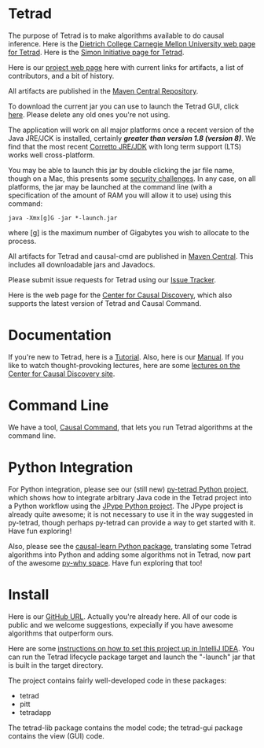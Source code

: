 # Tetrad

The purpose of Tetrad is to make algorithms available to do causal inference. Here is the [Dietrich College Carnegie Mellon University web page for Tetrad](https://www.cmu.edu/dietrich/news/news-stories/2020/august/tetrad-sail.html). Here is the [Simon Initiative page for Tetrad](https://www.cmu.edu/simon/open-simon/toolkit/tools/learning-tools/tetrad.html).

Here is our [project web page](https://sites.google.com/view/tetradcausal) here with current links for artifacts, a list of contributors, and a bit of history.

All artifacts are published in the [Maven Central Repository](https://s01.oss.sonatype.org/content/repositories/releases/io/github/cmu-phil/).

To download the current jar you can use to launch the Tetrad GUI, click [here](https://s01.oss.sonatype.org/content/repositories/releases/io/github/cmu-phil/tetrad-gui/7.2.2/tetrad-gui-7.2.2-launch.jar). Please delete any old ones you're not using.

The application will work on all major platforms once a recent version of the Java JRE/JCK is installed, certainly **_greater than version 1.8 (version 8)_**. We find that the most recent [Corretto JRE/JDK](https://aws.amazon.com/corretto/?filtered-posts.sort-by=item.additionalFields.createdDate&filtered-posts.sort-order=desc) with long term support (LTS) works well cross-platform. 

You may be able to launch this jar by double clicking the jar file name, though on a Mac, this presents some [security challenges](https://github.com/cmu-phil/tetrad/wiki/Dealing-with-Tetrad-on-a-Mac:--Security-Issues). In any case, on all platforms, the jar may be launched at the command line (with a specification of the amount of RAM you will allow it to use) using this command:

```
java -Xmx[g]G -jar *-launch.jar
```

where [g] is the maximum number of Gigabytes you wish to allocate to the process.

All artifacts for Tetrad and causal-cmd are published in [Maven Central](https://s01.oss.sonatype.org/content/repositories/releases/io/github/cmu-phil/). This includes all downloadable jars and Javadocs.

Please submit issue requests for Tetrad using our [Issue Tracker](https://github.com/cmu-phil/tetrad/issues).

Here is the web page for the [Center for Causal Discovery](https://www.ccd.pitt.edu/), which also supports the latest version of Tetrad and Causal Command.

# Documentation

If you're new to Tetrad, here is a [Tutorial](https://rawgit.com/cmu-phil/tetrad/development/tetrad-gui/src/main/resources/resources/javahelp/manual/tetrad_tutorial.html). Also, here is our [Manual](https://htmlpreview.github.io/?https:///github.com/cmu-phil/tetrad/blob/development/docs/manual/index.html). If you like to watch thought-provoking lectures, here are some [lectures on the Center for Causal Discovery site](https://www.ccd.pitt.edu/video-tutorials/).

# Command Line

We have a tool, [Causal Command](https://github.com/bd2kccd/causal-cmd), that lets you run Tetrad algorithms at the command line.

# Python Integration

For Python integration, please see our (still new) [py-tetrad Python project](https://github.com/cmu-phil/py-tetrad), which shows how to integrate arbitrary Java code in the Tetrad project into a Python workflow using the [JPype Python project](https://jpype.readthedocs.io/en/latest/). The JPype project is already quite awesome; it is not necessary to use it in the way suggested in py-tetrad, though perhaps py-tetrad can provide a way to get started with it. Have fun exploring!

Also, please see the [causal-learn Python package](https://causal-learn.readthedocs.io/en/latest/), translating some Tetrad algorithms into Python and adding some algorithms not in Tetrad, now part of the awesome [py-why space](https://github.com/py-why). Have fun exploring that too!


# Install

Here is our [GitHub URL](https://github.com/cmu-phil/tetrad). Actually you're already here. All of our code is public and we welcome suggestions, expecially if you have awesome algorithms that outperform ours.

Here are some [instructions on how to set this project up in IntelliJ IDEA](https://github.com/cmu-phil/tetrad/wiki/Setting-up-Tetrad-in-IntelliJ-IDEA). You can run the Tetrad lifecycle package target and launch the "-launch" jar that is  built in the target directory.

The project contains fairly well-developed code in these packages:
* tetrad
* pitt
* tetradapp

The  tetrad-lib package contains the model code; the tetrad-gui package contains the view (GUI) code.
